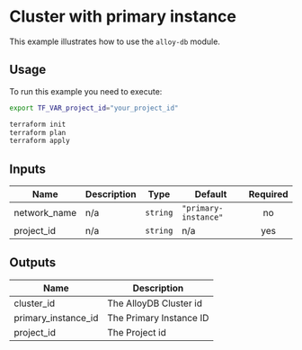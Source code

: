 # Cluster with primary instance

This example illustrates how to use the `alloy-db` module.

## Usage

To run this example you need to execute:

```bash
export TF_VAR_project_id="your_project_id"
```

```bash
terraform init
terraform plan
terraform apply
```

<!-- BEGINNING OF PRE-COMMIT-TERRAFORM DOCS HOOK -->
## Inputs

| Name | Description | Type | Default | Required |
|------|-------------|------|---------|:--------:|
| network\_name | n/a | `string` | `"primary-instance"` | no |
| project\_id | n/a | `string` | n/a | yes |

## Outputs

| Name | Description |
|------|-------------|
| cluster\_id | The AlloyDB Cluster id |
| primary\_instance\_id | The Primary Instance ID |
| project\_id | The Project id |

<!-- END OF PRE-COMMIT-TERRAFORM DOCS HOOK -->
